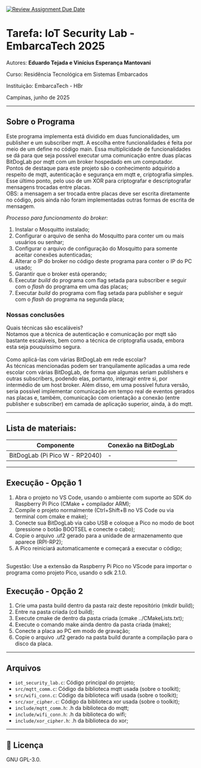 [![Review Assignment Due Date](https://classroom.github.com/assets/deadline-readme-button-22041afd0340ce965d47ae6ef1cefeee28c7c493a6346c4f15d667ab976d596c.svg)](https://classroom.github.com/a/G8V_0Zaq)

# Tarefa: IoT Security Lab - EmbarcaTech 2025

Autores: **Eduardo Tejada e Vinícius Esperança Mantovani**

Curso: Residência Tecnológica em Sistemas Embarcados

Instituição: EmbarcaTech - HBr

Campinas, junho de 2025

---
## Sobre o Programa

Este programa implementa está dividido em duas funcionalidades, um publisher e um subscriber mqtt. A escolha entre funcionalidades é feita por meio de um define no código main. Essa multiplicidade de funcionalidades se dá para que seja possível executar uma comunicação entre duas placas BitDogLab por mqtt com um broker hospedado em um computador.
<br/>
Pontos de destaque para este projeto são o conhecimento adquirido a respeito de mqtt, autenticação e segurança em mqtt e, criptografia simples. Esse último ponto, pelo uso de um XOR para criptografar e descriptografar mensagens trocadas entre placas.
<br/>
OBS: a mensagem a ser trocada entre placas deve ser escrita diretamente no código, pois ainda não foram implementadas outras formas de escrita de mensagem.

*Processo para funcionamento do broker:*
1. Instalar o Mosquitto instalado;
2. Configurar o arquivo de senha do Mosquitto para conter um ou mais usuários ou senhar;
3. Configurar o arquivo de configuração do Mosquitto para somente aceitar conexões autenticadas;
4. Alterar o IP do broker no código deste programa para conter o IP do PC usado;
5. Garantir que o broker está operando;
6. Executar *build* do programa com flag setada para subscriber e seguir com o *flash* do programa em uma das placas;
7. Executar *build* do programa com flag setada para publisher e seguir com o *flash* do programa na segunda placa;

### Nossas conclusões

Quais técnicas são escaláveis?
<br/>
Notamos que a técnica de autenticação e comunicação por mqtt são bastante escaláveis, bem como a técnica de criptografia usada, embora esta seja pouquíssimo segura.
<br/><br/>
Como aplicá-las com várias BitDogLab em rede escolar?
<br/>
As técnicas mencionadas podem ser tranquilamente aplicadas a uma rede escolar com várias BitDogLab, de forma que algumas seriam publishers e outras subscribers, podendo elas, portanto, interagir entre si, por intermédio de um host broker. Além disso, em uma possível futura versão, seria possível implementar comunicação em tempo real de eventos gerados nas placas e, também, comunicação com orientação a conexão (entre publisher e subscriber) em camada de aplicação superior, ainda, à do mqtt.

---

##  Lista de materiais: 

| Componente            | Conexão na BitDogLab      |
|-----------------------|---------------------------|
| BitDogLab (Pi Pico W - RP2040) | -                |

---

## Execução - Opção 1

1. Abra o projeto no VS Code, usando o ambiente com suporte ao SDK do Raspberry Pi Pico (CMake + compilador ARM);
2. Compile o projeto normalmente (Ctrl+Shift+B no VS Code ou via terminal com cmake e make);
3. Conecte sua BitDogLab via cabo USB e coloque a Pico no modo de boot (pressione o botão BOOTSEL e conecte o cabo);
4. Copie o arquivo .uf2 gerado para a unidade de armazenamento que aparece (RPI-RP2);
5. A Pico reiniciará automaticamente e começará a executar o código;
<br />
Sugestão: Use a extensão da Raspberry Pi Pico no VScode para importar o programa como projeto Pico, usando o sdk 2.1.0.

## Execução - Opção 2

1. Crie uma pasta build dentro da pasta raiz deste repositório (mkdir build);
2. Entre na pasta criada (cd build);
3. Execute cmake de dentro da pasta criada (cmake ../CMakeLists.txt);
4. Execute o comando make ainda dentro da pasta criada (make);
5. Conecte a placa ao PC em modo de gravação;
6. Copie o arquivo .uf2 gerado na pasta build durante a compilação para o disco da placa.

---

##  Arquivos

- `iot_security_lab.c`: Código principal do projeto;
- `src/mqtt_comm.c`: Código da biblioteca mqtt usada (sobre o toolkit);
- `src/wifi_conn.c`: Código da biblioteca wifi usada (sobre o toolkit);
- `src/xor_cipher.c`: Código da biblioteca xor usada (sobre o toolkit);
- `include/mqtt_comm.h`: .h da biblioteca do mqtt;
- `include/wifi_conn.h`: .h da biblioteca do wifi;
- `include/xor_cipher.h`: .h da biblioteca do xor;

---

## 📜 Licença
GNU GPL-3.0.
